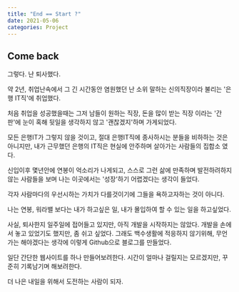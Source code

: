 ```yaml
---
title: "End == Start ?"
date: 2021-05-06
categories: Project
---
```




## Come back

그렇다. 난 퇴사했다.

약 2년, 취업난속에서 그 긴 시간동안 염원했던 난 소위 말하는 신의직장이라 불리는 '은행 IT직'에 취업했다.

처음 취업을 성공했을때는 그저 남들이 원하는 직장, 돈을 많이 받는 직장 이라는 '간판'에 눈이 혹해 뒷일을 생각하지 않고 '괜찮겠지'하며 가게되었다.



모든 은행IT가 그렇지 않을 것이고, 절대 은행IT직에 종사하시는 분들을 비하하는 것은 아니지만, 내가 근무했던 은행의 IT직은 현실에 안주하며 살아가는 사람들의 집합소 였다. 

신입이후 몇년안에 연봉이 억소리가 나게되고, 스스로 그런 삶에 만족하며 발전하려하지 않는 사람들을 보며 나는 이곳에서는 '성장'하기 어렵겠다는 생각이 들었다.



각자 사람마다의 우선시하는 가치가 다를것이기에 그들을 욕하고자하는 것이 아니다.

나는 연봉, 워라밸 보다는 내가 하고싶은 일, 내가 몰입하여 할 수 있는 일을 하고싶었다.



사실, 퇴사한지 일주일에 접어들고 있지만, 아직 개발을 시작하지는 않았다. 개발을 손에서 놓고 있었기도 했지만, 좀 쉬고 싶었다. 그래도 백수생활에 적응하지 않기위해, 무언가는 해야겠다는 생각에 이렇게 Github으로 블로그를 만들었다.



일단 간단한 웹사이트를 하나 만들어보려한다. 시간이 얼마나 걸릴지는 모르겠지만, 꾸준히 기록남기며 해보려한다.



더 나은 내일을 위해서 도전하는 사람이 되자.
